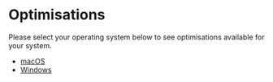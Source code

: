 # Optimisations

Please select your operating system below to see optimisations available for your system.

- [macOS](mac)
- [Windows](windows)